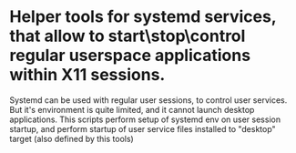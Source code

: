 # Helper tools for systemd services, that allow to start\stop\control regular userspace applications within X11 sessions.

Systemd can be used with regular user sessions, to control user services.
But it's environment is quite limited, and it cannot launch desktop applications.
This scripts perform setup of systemd env on user session startup,
and perform startup of user service files installed to "desktop" target (also defined by this tools)

